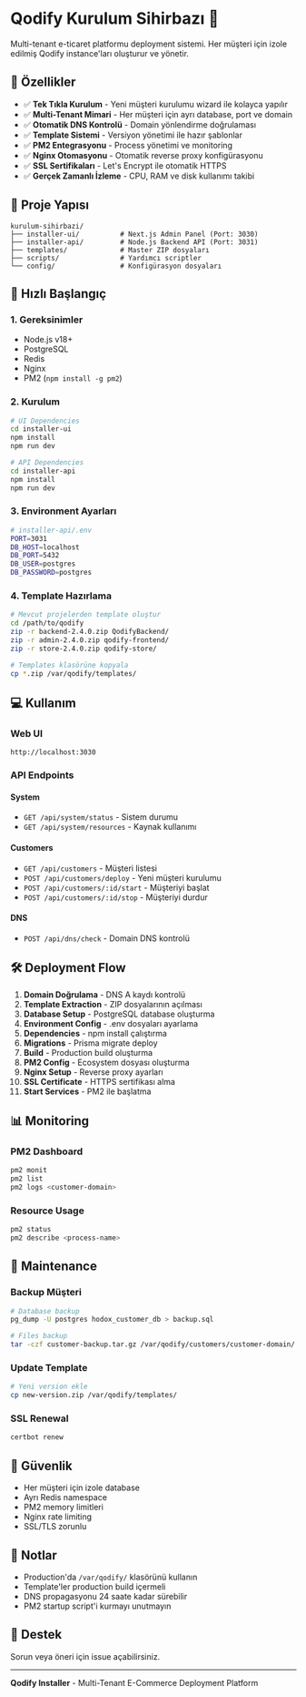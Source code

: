 # Qodify Kurulum Sihirbazı 🚀

Multi-tenant e-ticaret platformu deployment sistemi. Her müşteri için izole edilmiş Qodify instance'ları oluşturur ve yönetir.

## 🌟 Özellikler

- ✅ **Tek Tıkla Kurulum** - Yeni müşteri kurulumu wizard ile kolayca yapılır
- ✅ **Multi-Tenant Mimari** - Her müşteri için ayrı database, port ve domain
- ✅ **Otomatik DNS Kontrolü** - Domain yönlendirme doğrulaması
- ✅ **Template Sistemi** - Versiyon yönetimi ile hazır şablonlar
- ✅ **PM2 Entegrasyonu** - Process yönetimi ve monitoring
- ✅ **Nginx Otomasyonu** - Otomatik reverse proxy konfigürasyonu
- ✅ **SSL Sertifikaları** - Let's Encrypt ile otomatik HTTPS
- ✅ **Gerçek Zamanlı İzleme** - CPU, RAM ve disk kullanımı takibi

## 📁 Proje Yapısı

```
kurulum-sihirbazi/
├── installer-ui/          # Next.js Admin Panel (Port: 3030)
├── installer-api/         # Node.js Backend API (Port: 3031)
├── templates/             # Master ZIP dosyaları
├── scripts/               # Yardımcı scriptler
└── config/                # Konfigürasyon dosyaları
```

## 🚀 Hızlı Başlangıç

### 1. Gereksinimler
- Node.js v18+
- PostgreSQL
- Redis
- Nginx
- PM2 (`npm install -g pm2`)

### 2. Kurulum

```bash
# UI Dependencies
cd installer-ui
npm install
npm run dev

# API Dependencies
cd installer-api
npm install
npm run dev
```

### 3. Environment Ayarları

```bash
# installer-api/.env
PORT=3031
DB_HOST=localhost
DB_PORT=5432
DB_USER=postgres
DB_PASSWORD=postgres
```

### 4. Template Hazırlama

```bash
# Mevcut projelerden template oluştur
cd /path/to/qodify
zip -r backend-2.4.0.zip QodifyBackend/
zip -r admin-2.4.0.zip qodify-frontend/
zip -r store-2.4.0.zip qodify-store/

# Templates klasörüne kopyala
cp *.zip /var/qodify/templates/
```

## 💻 Kullanım

### Web UI
```
http://localhost:3030
```

### API Endpoints

#### System
- `GET /api/system/status` - Sistem durumu
- `GET /api/system/resources` - Kaynak kullanımı

#### Customers
- `GET /api/customers` - Müşteri listesi
- `POST /api/customers/deploy` - Yeni müşteri kurulumu
- `POST /api/customers/:id/start` - Müşteriyi başlat
- `POST /api/customers/:id/stop` - Müşteriyi durdur

#### DNS
- `POST /api/dns/check` - Domain DNS kontrolü

## 🛠 Deployment Flow

1. **Domain Doğrulama** - DNS A kaydı kontrolü
2. **Template Extraction** - ZIP dosyalarının açılması
3. **Database Setup** - PostgreSQL database oluşturma
4. **Environment Config** - .env dosyaları ayarlama
5. **Dependencies** - npm install çalıştırma
6. **Migrations** - Prisma migrate deploy
7. **Build** - Production build oluşturma
8. **PM2 Config** - Ecosystem dosyası oluşturma
9. **Nginx Setup** - Reverse proxy ayarları
10. **SSL Certificate** - HTTPS sertifikası alma
11. **Start Services** - PM2 ile başlatma

## 📊 Monitoring

### PM2 Dashboard
```bash
pm2 monit
pm2 list
pm2 logs <customer-domain>
```

### Resource Usage
```bash
pm2 status
pm2 describe <process-name>
```

## 🔧 Maintenance

### Backup Müşteri
```bash
# Database backup
pg_dump -U postgres hodox_customer_db > backup.sql

# Files backup
tar -czf customer-backup.tar.gz /var/qodify/customers/customer-domain/
```

### Update Template
```bash
# Yeni version ekle
cp new-version.zip /var/qodify/templates/
```

### SSL Renewal
```bash
certbot renew
```

## 🔐 Güvenlik

- Her müşteri için izole database
- Ayrı Redis namespace
- PM2 memory limitleri
- Nginx rate limiting
- SSL/TLS zorunlu

## 📝 Notlar

- Production'da `/var/qodify/` klasörünü kullanın
- Template'ler production build içermeli
- DNS propagasyonu 24 saate kadar sürebilir
- PM2 startup script'i kurmayı unutmayın

## 🤝 Destek

Sorun veya öneri için issue açabilirsiniz.

---

**Qodify Installer** - Multi-Tenant E-Commerce Deployment Platform